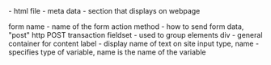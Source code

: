 <html> - html file

<head> - meta data
</head>

<body> - section that displays on webpage

form name - name of the form
action method - how to send form data, "post" http POST transaction
fieldset - used to group elements
div - general container for content
label - display name of text on site
input type, name - specifies type of variable, name is the name of the variable
